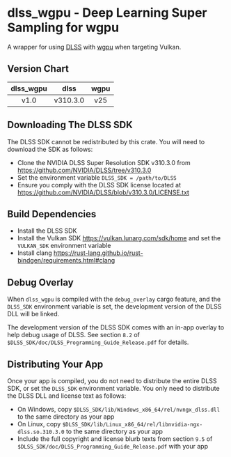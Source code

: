 # dlss_wgpu - Deep Learning Super Sampling for wgpu

A wrapper for using [DLSS](https://www.nvidia.com/en-us/geforce/technologies/dlss) with [wgpu](https://github.com/gfx-rs/wgpu) when targeting Vulkan.


## Version Chart

| dlss_wgpu |   dlss   | wgpu |
|:---------:|:--------:|:----:|
|    v1.0   | v310.3.0 |  v25 |

## Downloading The DLSS SDK
The DLSS SDK cannot be redistributed by this crate. You will need to download the SDK as follows:
* Clone the NVIDIA DLSS Super Resolution SDK v310.3.0 from https://github.com/NVIDIA/DLSS/tree/v310.3.0
* Set the environment variable `DLSS_SDK = /path/to/DLSS`
* Ensure you comply with the DLSS SDK license located at https://github.com/NVIDIA/DLSS/blob/v310.3.0/LICENSE.txt

## Build Dependencies
* Install the DLSS SDK
* Install the Vulkan SDK https://vulkan.lunarg.com/sdk/home and set the `VULKAN_SDK` environment variable
* Install clang https://rust-lang.github.io/rust-bindgen/requirements.html#clang

## Debug Overlay
When `dlss_wgpu` is compiled with the `debug_overlay` cargo feature, and the `DLSS_SDK` environment variable is set, the development version of the DLSS DLL will be linked.

The development version of the DLSS SDK comes with an in-app overlay to help debug usage of DLSS. See section `8.2` of `$DLSS_SDK/doc/DLSS_Programming_Guide_Release.pdf` for details.

## Distributing Your App
Once your app is compiled, you do not need to distribute the entire DLSS SDK, or set the `DLSS_SDK` environment variable. You only need to distribute the DLSS DLL and license text as follows:

* On Windows, copy `$DLSS_SDK/lib/Windows_x86_64/rel/nvngx_dlss.dll` to the same directory as your app
* On Linux, copy `$DLSS_SDK/lib/Linux_x86_64/rel/libnvidia-ngx-dlss.so.310.3.0` to the same directory as your app
* Include the full copyright and license blurb texts from section `9.5` of `$DLSS_SDK/doc/DLSS_Programming_Guide_Release.pdf` with your app
